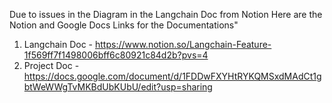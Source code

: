 Due to issues in the Diagram in the Langchain Doc from Notion 
Here are the Notion and Google Docs Links for the Documentations"
1) Langchain Doc - https://www.notion.so/Langchain-Feature-1f569ff7f1498006bff6c80921c84d2b?pvs=4
2) Project Doc - https://docs.google.com/document/d/1FDDwFXYHtRYKQMSxdMAdCt1gbtWeWWgTvMKBdUbKUbU/edit?usp=sharing